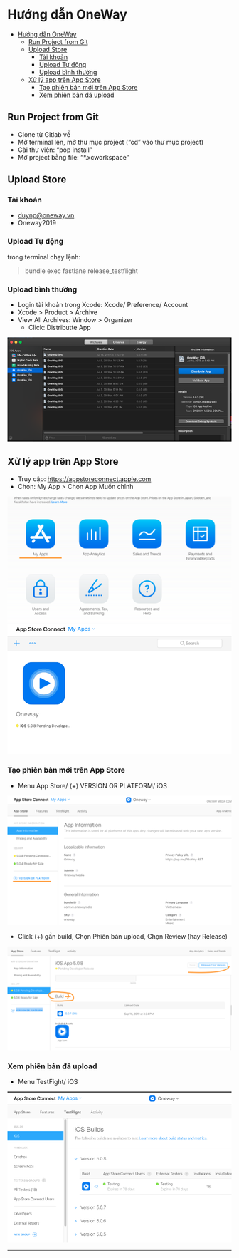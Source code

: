 # Hướng dẫn OneWay

- [Hướng dẫn OneWay](#h%c6%b0%e1%bb%9bng-d%e1%ba%abn-oneway)
  - [Run Project from Git](#run-project-from-git)
  - [Upload Store](#upload-store)
    - [Tài khoản](#t%c3%a0i-kho%e1%ba%a3n)
    - [Upload Tự động](#upload-t%e1%bb%b1-%c4%91%e1%bb%99ng)
    - [Upload bình thường](#upload-b%c3%acnh-th%c6%b0%e1%bb%9dng)
  - [Xử lý app trên App Store](#x%e1%bb%ad-l%c3%bd-app-tr%c3%aan-app-store)
    - [Tạo phiên bản mới trên App Store](#t%e1%ba%a1o-phi%c3%aan-b%e1%ba%a3n-m%e1%bb%9bi-tr%c3%aan-app-store)
    - [Xem phiên bản đã upload](#xem-phi%c3%aan-b%e1%ba%a3n-%c4%91%c3%a3-upload)

## Run Project from Git

- Clone từ Gitlab về
- Mở terminal lên, mở thư mục project (“cd” vào thư mục project)
- Cài thư viện: “pop install”
- Mở project bằng file: “*.xcworkspace”

## Upload Store

### Tài khoản

- duynp@oneway.vn
- Oneway2019

### Upload Tự động

trong terminal chạy lệnh:
> bundle exec fastlane release_testflight

### Upload bình thường

- Login tài khoản trong Xcode: Xcode/ Preference/ Account
- Xcode > Product > Archive
- View All Archives: Window > Organizer
  - Click: Distributte App

![Organizer](Organizer.png)

## Xử lý app trên App Store

- Truy cập: https://appstoreconnect.apple.com
- Chọn: My App > Chọn App Muốn chỉnh

![Organizer](myapp.png)
![Organizer](myapp2.png)

### Tạo phiên bản mới trên App Store

- Menu App Store/ (+) VERSION OR PLATFORM/ iOS

![Organizer](newversion.png)

- Click (+) gần build, Chọn Phiên bản upload, Chọn Review (hay Release)

![Organizer](newversion2.png)

### Xem phiên bản đã upload

- Menu TestFight/ iOS

![Organizer](uploadversion.png)

---
